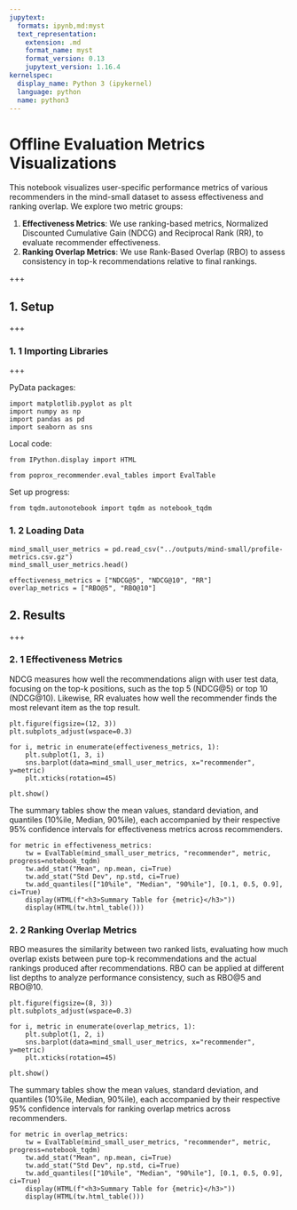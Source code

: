 ```yaml
---
jupytext:
  formats: ipynb,md:myst
  text_representation:
    extension: .md
    format_name: myst
    format_version: 0.13
    jupytext_version: 1.16.4
kernelspec:
  display_name: Python 3 (ipykernel)
  language: python
  name: python3
---
```


# Offline Evaluation Metrics Visualizations
This notebook visualizes user-specific performance metrics of various recommenders in the mind-small dataset to assess effectiveness and ranking overlap. We explore two metric groups:
1. **Effectiveness Metrics**: We use ranking-based metrics, Normalized Discounted Cumulative Gain (NDCG) and Reciprocal Rank (RR), to evaluate recommender effectiveness.
2. **Ranking Overlap Metrics**: We use Rank-Based Overlap (RBO) to assess consistency in top-k recommendations relative to final rankings.

+++

## 1. Setup

+++

### 1. 1 Importing Libraries

+++

PyData packages:

```{code-cell} ipython3
import matplotlib.pyplot as plt
import numpy as np
import pandas as pd
import seaborn as sns
```

Local code:

```{code-cell} ipython3
from IPython.display import HTML

from poprox_recommender.eval_tables import EvalTable
```

Set up progress:

```{code-cell} ipython3
from tqdm.autonotebook import tqdm as notebook_tqdm
```

### 1. 2 Loading Data

```{code-cell} ipython3
mind_small_user_metrics = pd.read_csv("../outputs/mind-small/profile-metrics.csv.gz")
mind_small_user_metrics.head()
```

```{code-cell} ipython3
effectiveness_metrics = ["NDCG@5", "NDCG@10", "RR"]
overlap_metrics = ["RBO@5", "RBO@10"]
```

## 2. Results

+++

### 2. 1 Effectiveness Metrics
NDCG measures how well the recommendations align with user test data, focusing on the top-k positions, such as the top 5 (NDCG@5) or top 10 (NDCG@10). Likewise, RR evaluates how well the recommender finds the most relevant item as the top result.

```{code-cell} ipython3
plt.figure(figsize=(12, 3))
plt.subplots_adjust(wspace=0.3)

for i, metric in enumerate(effectiveness_metrics, 1):
    plt.subplot(1, 3, i)
    sns.barplot(data=mind_small_user_metrics, x="recommender", y=metric)
    plt.xticks(rotation=45)

plt.show()
```

The summary tables show the mean values, standard deviation, and quantiles (10%ile, Median, 90%ile), each accompanied by their respective 95% confidence intervals for effectiveness metrics across recommenders.

```{code-cell} ipython3
for metric in effectiveness_metrics:
    tw = EvalTable(mind_small_user_metrics, "recommender", metric, progress=notebook_tqdm)
    tw.add_stat("Mean", np.mean, ci=True)
    tw.add_stat("Std Dev", np.std, ci=True)
    tw.add_quantiles(["10%ile", "Median", "90%ile"], [0.1, 0.5, 0.9], ci=True)
    display(HTML(f"<h3>Summary Table for {metric}</h3>"))
    display(HTML(tw.html_table()))
```

### 2. 2 Ranking Overlap Metrics
RBO measures the similarity between two ranked lists, evaluating how much overlap exists between pure top-k recommendations and the actual rankings produced after recommendations. RBO can be applied at different list depths to analyze performance consistency, such as RBO@5 and RBO@10.

```{code-cell} ipython3
plt.figure(figsize=(8, 3))
plt.subplots_adjust(wspace=0.3)

for i, metric in enumerate(overlap_metrics, 1):
    plt.subplot(1, 2, i)
    sns.barplot(data=mind_small_user_metrics, x="recommender", y=metric)
    plt.xticks(rotation=45)

plt.show()
```

The summary tables show the mean values, standard deviation, and quantiles (10%ile, Median, 90%ile), each accompanied by their respective 95% confidence intervals for ranking overlap metrics across recommenders.

```{code-cell} ipython3
for metric in overlap_metrics:
    tw = EvalTable(mind_small_user_metrics, "recommender", metric, progress=notebook_tqdm)
    tw.add_stat("Mean", np.mean, ci=True)
    tw.add_stat("Std Dev", np.std, ci=True)
    tw.add_quantiles(["10%ile", "Median", "90%ile"], [0.1, 0.5, 0.9], ci=True)
    display(HTML(f"<h3>Summary Table for {metric}</h3>"))
    display(HTML(tw.html_table()))
```
